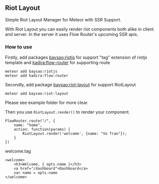 ## Riot Layout

Simple Riot Layout Manager for Meteor with SSR Support.

With Riot Layout you can easily render riot components both alike in client and server. In the server it uses Flow Router's upcoming SSR apis.

### How to use
Firstly, add packages [baysao:riotjs](https://github.com/baysao/meteor-riotjs) for support "tag" extension of riotjs template and [kadira:flow-router](https://github.com/kadirahq/flow-router) for supporting route
~~~
meteor add baysao:riotjs
meteor add kadira:flow-router
~~~

Secondly, add package [baysao:riot-layout](https://github.com/baysao/meteor-riot-layout) for support RiotLayout 

~~~
meteor add baysao:riot-layout
~~~

Please see example folder for more clear.

Then you use `RiotLayout.render()` to render your component. 

~~~
FlowRouter.route("/", {
    name: "home",
    action: function(params) {
        RiotLayout.render('welcome', {name: "Vu Tran"});
    }
})
~~~

welcome.tag

~~~
<welcome>
    <h3>Welcome, { opts.name }</h3>
    <a href="/dashboard">Dashboard</a>
    var name = opts.name
</welcome>
~~~